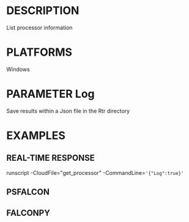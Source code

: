 # DESCRIPTION
List processor information

# PLATFORMS
Windows

# PARAMETER Log
Save results within a Json file in the Rtr directory

# EXAMPLES

## REAL-TIME RESPONSE
runscript -CloudFile="get_processor" -CommandLine=```'{"Log":true}'```

## PSFALCON

## FALCONPY
